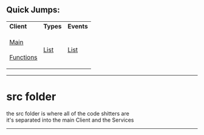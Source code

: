 ## Quick Jumps:

<table>

<tr>
<td> <b>Client</b> </td><td> <b>Types</b> </td><td> <b>Events</b> </td>
</tr>

<tr><td>
  
[Main](https://github.com/paishee/noscord.js/blob/main/src/Client/index.js) <br><br>
[Functions](https://github.com/paishee/noscord.js/tree/main/src/Client/custard)

</td><td>

[List](https://github.com/paishee/noscord.js/tree/main/src/Services/TypeService/types) <br>
  
</td><td>

[List](https://github.com/paishee/noscord.js/tree/main/src/Services/EventService/glue/events) <br>
  
</td></tr>

  
</table>


---

# src folder
the src folder is where all of the code shitters are<br>
it's separated into the main Client and the Services


---
